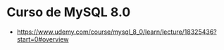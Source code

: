# Curso de MySQL 8.0

- https://www.udemy.com/course/mysql_8_0/learn/lecture/18325436?start=0#overview
